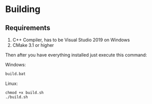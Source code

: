 # Building

## Requirements

1) C++ Compiler, has to be Visual Studio 2019 on Windows
2) CMake 3.1 or higher

Then after you have everything installed just execute this command:

Windows:
```bat
build.bat
```

Linux:
```shell
chmod +x build.sh
./build.sh
```
